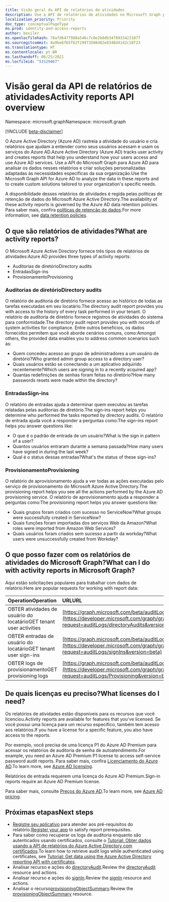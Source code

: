 ```yaml
---
title: Visão geral da API de relatórios de atividades
description: Use a API de relatórios de atividades no Microsoft Graph para acessar os relatórios que o Azure Active Directory cria para ajudar a rastrear a atividade do usuário em um locatário.
localization_priority: Priority
doc_type: conceptualPageType
ms.prod: identity-and-access-reports
author: besiler
ms.openlocfilehash: 78afd6477988a546c7c0e2b8db34f8933423107f
ms.sourcegitcommit: 8a9be6f65f62f29973508d82e0348d4142c18f23
ms.translationtype: HT
ms.contentlocale: pt-BR
ms.lasthandoff: 06/25/2021
ms.locfileid: "53129467"
---
```

# <a name="activity-reports-api-overview"></a><span data-ttu-id="76135-103">Visão geral da API de relatórios de atividades</span><span class="sxs-lookup"><span data-stu-id="76135-103">Activity reports API overview</span></span>

<span data-ttu-id="76135-104">Namespace: microsoft.graph</span><span class="sxs-lookup"><span data-stu-id="76135-104">Namespace: microsoft.graph</span></span>

[!INCLUDE [beta-disclaimer](../../includes/beta-disclaimer.md)]

<span data-ttu-id="76135-105">O Azure Active Directory (Azure AD) rastreia a atividade do usuário e cria relatórios que ajudam a entender como seus usuários acessam e usam os serviços do Azure AD.</span><span class="sxs-lookup"><span data-stu-id="76135-105">Azure Active Directory (Azure AD) tracks user activity and creates reports that help you understand how your users access and use Azure AD services.</span></span> <span data-ttu-id="76135-106">Use a API do Microsoft Graph para Azure AD para analisar os dados nesses relatórios e criar soluções personalizadas adaptadas às necessidades específicas da sua organização.</span><span class="sxs-lookup"><span data-stu-id="76135-106">Use the Microsoft Graph API for Azure AD to analyze the data in these reports and to create custom solutions tailored to your organization's specific needs.</span></span>

<span data-ttu-id="76135-107">A disponibilidade desses relatórios de atividades é regida pelas políticas de retenção de dados do Microsoft Azure Active Directory.</span><span class="sxs-lookup"><span data-stu-id="76135-107">The availability of these activity reports is governed by the Azure AD data retention policies.</span></span> <span data-ttu-id="76135-108">Para saber mais, confira [políticas de retenção de dados](https://docs.microsoft.com/azure/active-directory/reports-monitoring/reference-reports-data-retention#how-long-does-azure-ad-store-the-data).</span><span class="sxs-lookup"><span data-stu-id="76135-108">For more information, see [data retention policies](https://docs.microsoft.com/azure/active-directory/reports-monitoring/reference-reports-data-retention#how-long-does-azure-ad-store-the-data).</span></span>

## <a name="what-are-activity-reports"></a><span data-ttu-id="76135-109">O que são relatórios de atividades?</span><span class="sxs-lookup"><span data-stu-id="76135-109">What are activity reports?</span></span>

<span data-ttu-id="76135-110">O Microsoft Azure Active Directory fornece três tipos de relatórios de atividades:</span><span class="sxs-lookup"><span data-stu-id="76135-110">Azure AD provides three types of activity reports:</span></span>

- <span data-ttu-id="76135-111">Auditorias de diretório</span><span class="sxs-lookup"><span data-stu-id="76135-111">Directory audits</span></span> 
- <span data-ttu-id="76135-112">Entradas</span><span class="sxs-lookup"><span data-stu-id="76135-112">Sign-ins</span></span>
- <span data-ttu-id="76135-113">Provisionamento</span><span class="sxs-lookup"><span data-stu-id="76135-113">Provisioning</span></span>

### <a name="directory-audits"></a><span data-ttu-id="76135-114">Auditorias de diretório</span><span class="sxs-lookup"><span data-stu-id="76135-114">Directory audits</span></span>

<span data-ttu-id="76135-115">O relatório de auditoria de diretório fornece acesso ao histórico de todas as tarefas executadas em seu locatário.</span><span class="sxs-lookup"><span data-stu-id="76135-115">The directory audit report provides you with access to the history of every task performed in your tenant.</span></span> <span data-ttu-id="76135-116">O relatório de auditoria de diretório fornece registros de atividades do sistema para conformidade.</span><span class="sxs-lookup"><span data-stu-id="76135-116">The directory audit report provides you with records of system activities for compliance.</span></span> <span data-ttu-id="76135-117">Entre outros benefícios, os dados fornecidos permitem que você aborde cenários comuns, como:</span><span class="sxs-lookup"><span data-stu-id="76135-117">Amongst others, the provided data enables you to address common scenarios such as:</span></span>

- <span data-ttu-id="76135-118">Quem concedeu acesso ao grupo de administradores a um usuário de diretório?</span><span class="sxs-lookup"><span data-stu-id="76135-118">Who granted admin group access to a directory user?</span></span>
- <span data-ttu-id="76135-119">Quais usuários estão se conectando a um aplicativo adquirido recentemente?</span><span class="sxs-lookup"><span data-stu-id="76135-119">Which users are signing in to a recently acquired app?</span></span>
- <span data-ttu-id="76135-120">Quantas redefinições de senhas foram feitas no diretório?</span><span class="sxs-lookup"><span data-stu-id="76135-120">How many passwords resets were made within the directory?</span></span>

### <a name="sign-ins"></a><span data-ttu-id="76135-121">Entradas</span><span class="sxs-lookup"><span data-stu-id="76135-121">Sign-ins</span></span>

<span data-ttu-id="76135-122">O relatório de entradas ajuda a determinar quem executou as tarefas relatadas pelas auditorias de diretório.</span><span class="sxs-lookup"><span data-stu-id="76135-122">The sign-ins report helps you determine who performed the tasks reported by directory audits.</span></span> <span data-ttu-id="76135-123">O relatório de entrada ajuda você a responder a perguntas como:</span><span class="sxs-lookup"><span data-stu-id="76135-123">The sign-ins report helps you answer questions like:</span></span>

- <span data-ttu-id="76135-124">O que é o padrão de entrada de um usuário?</span><span class="sxs-lookup"><span data-stu-id="76135-124">What is the sign in pattern of a user?</span></span>
- <span data-ttu-id="76135-125">Quantos usuários entraram durante a semana passada?</span><span class="sxs-lookup"><span data-stu-id="76135-125">How many users have signed in during the last week?</span></span>
- <span data-ttu-id="76135-126">Qual é o status dessas entradas?</span><span class="sxs-lookup"><span data-stu-id="76135-126">What's the status of these sign-ins?</span></span>

### <a name="provisioning"></a><span data-ttu-id="76135-127">Provisionamento</span><span class="sxs-lookup"><span data-stu-id="76135-127">Provisioning</span></span>

<span data-ttu-id="76135-128">O relatório de aprovisionamento ajuda a ver todas as ações executadas pelo serviço de provisionamento do Microsoft Azure Active Directory.</span><span class="sxs-lookup"><span data-stu-id="76135-128">The provisioning report helps you see all the actions performed by the Azure AD provisioning service.</span></span> <span data-ttu-id="76135-129">O relatório de aprovisionamento ajuda a responder a perguntas como:</span><span class="sxs-lookup"><span data-stu-id="76135-129">The provisioning report helps you answer questions like:</span></span>

- <span data-ttu-id="76135-130">Quais grupos foram criados com sucesso no ServiceNow?</span><span class="sxs-lookup"><span data-stu-id="76135-130">What groups were successfully created in ServiceNow?</span></span>
- <span data-ttu-id="76135-131">Quais funções foram importadas dos serviços Web da Amazon?</span><span class="sxs-lookup"><span data-stu-id="76135-131">What roles were imported from Amazon Web Services?</span></span>
- <span data-ttu-id="76135-132">Quais usuários foram criados sem sucesso a partir da workday?</span><span class="sxs-lookup"><span data-stu-id="76135-132">What users were unsuccessfully created from Workday?</span></span>

## <a name="what-can-i-do-with-activity-reports-in-microsoft-graph"></a><span data-ttu-id="76135-133">O que posso fazer com os relatórios de atividades do Microsoft Graph?</span><span class="sxs-lookup"><span data-stu-id="76135-133">What can I do with activity reports in Microsoft Graph?</span></span>

<span data-ttu-id="76135-134">Aqui estão solicitações populares para trabalhar com dados de relatório:</span><span class="sxs-lookup"><span data-stu-id="76135-134">Here are popular requests for working with report data:</span></span>

<span data-ttu-id="76135-135">Operation</span><span class="sxs-lookup"><span data-stu-id="76135-135">Operation</span></span> | <span data-ttu-id="76135-136">URL</span><span class="sxs-lookup"><span data-stu-id="76135-136">URL</span></span>
:----------|:----
<span data-ttu-id="76135-137">OBTER atividades de usuário do locatário</span><span class="sxs-lookup"><span data-stu-id="76135-137">GET tenant user activities</span></span> | [https://graph.microsoft.com/beta/auditLogs/directoryAudits](https://developer.microsoft.com/graph/graph-explorer?request=auditLogs/directoryAudits&version=beta)
<span data-ttu-id="76135-138">OBTER entradas de usuário do locatário</span><span class="sxs-lookup"><span data-stu-id="76135-138">GET tenant user sign-ins</span></span> | [https://graph.microsoft.com/beta/auditLogs/signIns](https://developer.microsoft.com/graph/graph-explorer?request=auditLogs/signIns&version=beta)
<span data-ttu-id="76135-139">OBTER logs de provisionamento</span><span class="sxs-lookup"><span data-stu-id="76135-139">GET provisioning logs</span></span> | [https://graph.microsoft.com/beta/auditLogs/provisioning](https://developer.microsoft.com/graph/graph-explorer?request=auditLogs/Provisioning&version=beta)

## <a name="what-licenses-do-i-need"></a><span data-ttu-id="76135-140">De quais licenças eu preciso?</span><span class="sxs-lookup"><span data-stu-id="76135-140">What licenses do I need?</span></span>

<span data-ttu-id="76135-141">Os relatórios de atividades estão disponíveis para os recursos que você licenciou.</span><span class="sxs-lookup"><span data-stu-id="76135-141">Activity reports are available for features that you've licensed.</span></span> <span data-ttu-id="76135-142">Se você possui uma licença para um recurso específico, também tem acesso aos relatórios.</span><span class="sxs-lookup"><span data-stu-id="76135-142">If you have a license for a specific feature, you also have access to the reports.</span></span>

<span data-ttu-id="76135-143">Por exemplo, você precisa de uma licença P1 do Azure AD Premium para acessar os relatórios de auditoria de senha de autoatendimento.</span><span class="sxs-lookup"><span data-stu-id="76135-143">For example, you need an Azure AD Premium P1 license to access self-service password audit reports.</span></span>  <span data-ttu-id="76135-144">Para saber mais, confira [Licenciamento do Azure AD](https://azure.microsoft.com/pricing/details/active-directory/).</span><span class="sxs-lookup"><span data-stu-id="76135-144">To learn more, see [Azure AD licensing](https://azure.microsoft.com/pricing/details/active-directory/).</span></span>

<span data-ttu-id="76135-145">Relatórios de entrada requerem uma licença do Azure AD Premium.</span><span class="sxs-lookup"><span data-stu-id="76135-145">Sign-in reports require an Azure AD Premium license.</span></span>

<span data-ttu-id="76135-146">Para saber mais, consulte [Preços do Azure AD](https://azure.microsoft.com/pricing/details/active-directory/).</span><span class="sxs-lookup"><span data-stu-id="76135-146">To learn more, see [Azure AD pricing](https://azure.microsoft.com/pricing/details/active-directory/).</span></span>

## <a name="next-steps"></a><span data-ttu-id="76135-147">Próximas etapas</span><span class="sxs-lookup"><span data-stu-id="76135-147">Next steps</span></span>

- <span data-ttu-id="76135-148">[Registre seu aplicativo](/azure/active-directory/active-directory-reporting-api-prerequisites-azure-portal) para atender aos pré-requisitos do relatório.</span><span class="sxs-lookup"><span data-stu-id="76135-148">[Register your app](/azure/active-directory/active-directory-reporting-api-prerequisites-azure-portal) to satisfy report prerequisites.</span></span> 
- <span data-ttu-id="76135-149">Para saber como recuperar os logs de auditoria enquanto são autenticados usando certificados, consulte o [Tutorial: Obter dados usando a API de relatórios do Azure Active Directory com certificados](/azure/active-directory/reports-monitoring/tutorial-access-api-with-certificates).</span><span class="sxs-lookup"><span data-stu-id="76135-149">To learn how to retrieve audit logs while authenticated using certificates, see [Tutorial: Get data using the Azure Active Directory reporting API with certificates](/azure/active-directory/reports-monitoring/tutorial-access-api-with-certificates).</span></span>  
- <span data-ttu-id="76135-150">Analisar recurso e ações do [directoryAudit](directoryaudit.md).</span><span class="sxs-lookup"><span data-stu-id="76135-150">Review the [directoryAudit](directoryaudit.md) resource and actions.</span></span>
- <span data-ttu-id="76135-151">Analisar recurso e ações do [signIn](signin.md).</span><span class="sxs-lookup"><span data-stu-id="76135-151">Review the [signIn](signin.md) resource and actions.</span></span> 
- <span data-ttu-id="76135-152">Analisar o recurso[provisioningObjectSummary](provisioningobjectsummary.md).</span><span class="sxs-lookup"><span data-stu-id="76135-152">Review the [provisioningObjectSummary](provisioningobjectsummary.md) resource.</span></span>
